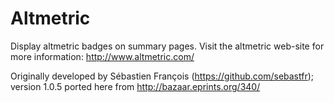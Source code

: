 # Altmetric #

Display altmetric badges on summary pages. Visit the altmetric web-site for more information: http://www.altmetric.com/

Originally developed by Sébastien François (https://github.com/sebastfr); version 1.0.5 ported here from http://bazaar.eprints.org/340/
